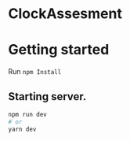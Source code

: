 # ClockAssesment

# Getting started

Run ``` npm Install ```

## Starting server.

```bash
npm run dev
# or
yarn dev
```
